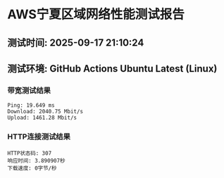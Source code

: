 # AWS宁夏区域网络性能测试报告
## 测试时间: 2025-09-17 21:10:24
## 测试环境: GitHub Actions Ubuntu Latest (Linux)

### 带宽测试结果
```
Ping: 19.649 ms
Download: 2040.75 Mbit/s
Upload: 1461.28 Mbit/s
```

### HTTP连接测试结果
```
HTTP状态码: 307
响应时间: 3.890907秒
下载速度: 0字节/秒
```

